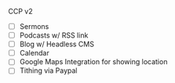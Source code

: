 CCP v2

- [ ] Sermons
- [ ] Podcasts w/ RSS link
- [ ] Blog w/ Headless CMS
- [ ] Calendar
- [ ] Google Maps Integration for showing location
- [ ] Tithing via Paypal
